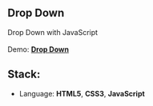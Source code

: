 ## Drop Down

Drop Down with JavaScript<br>
<br>
Demo: **[Drop Down](https://dejanv91.github.io/20-Drop-down/index.html)**

## Stack:
* Language: **HTML5**, **CSS3**, **JavaScript**
